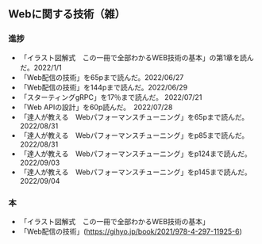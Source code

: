 ## Webに関する技術（雑）

### 進捗

- 「イラスト図解式　この一冊で全部わかるWEB技術の基本」の第1章を読んだ。2022/1/1
- 「Web配信の技術」を65pまで読んだ。2022/06/27
- 「Web配信の技術」を144pまで読んだ。2022/06/29
- 「スターティングgRPC」を17％まで読んだ。 2022/07/21
- 「Web APIの設計」を60p読んだ。　2022/07/28
- 「達人が教える　Webパフォーマンスチューニング」を65pまで読んだ。　2022/08/31
- 「達人が教える　Webパフォーマンスチューニング」をp85まで読んだ。　2022/08/31
- 「達人が教える　Webパフォーマンスチューニング」をp124まで読んだ。　2022/09/03
- 「達人が教える　Webパフォーマンスチューニング」をp145まで読んだ。　2022/09/04


### 本

- 「イラスト図解式　この一冊で全部わかるWEB技術の基本」
- 「Web配信の技術」(https://gihyo.jp/book/2021/978-4-297-11925-6)

